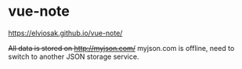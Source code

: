 # vue-note
https://elviosak.github.io/vue-note/

~~All data is stored on http://myjson.com/~~
myjson.com is offline, need to switch to another JSON storage service.
